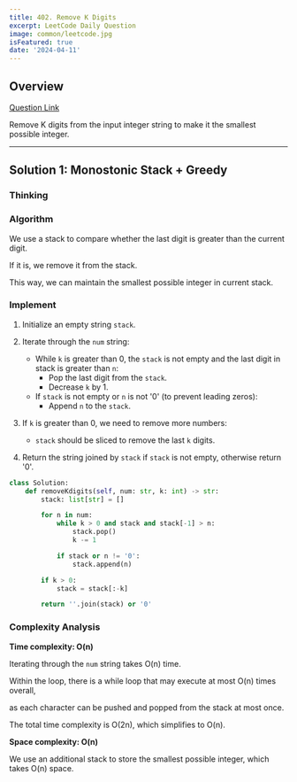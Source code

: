 ```yaml
---
title: 402. Remove K Digits
excerpt: LeetCode Daily Question
image: common/leetcode.jpg
isFeatured: true
date: '2024-04-11'
---
```


## Overview

[Question Link](https://leetcode.com/problems/remove-k-digits/description/)

Remove K digits from the input integer string to make it the smallest possible integer.

---

## Solution 1: Monostonic Stack + Greedy

### Thinking

### Algorithm

We use a stack to compare whether the last digit is greater than the current digit.

If it is, we remove it from the stack.

This way, we can maintain the smallest possible integer in current stack.

### Implement

1. Initialize an empty string `stack`.

2. Iterate through the `num` string:

   - While `k` is greater than 0, the `stack` is not empty and the last digit in stack is greater than `n`:
     - Pop the last digit from the `stack`.
     - Decrease `k` by 1.
   - If `stack` is not empty or `n` is not '0' (to prevent leading zeros):
     - Append `n` to the `stack`.

3. If `k` is greater than 0, we need to remove more numbers:

   - `stack` should be sliced to remove the last `k` digits.

4. Return the string joined by `stack` if `stack` is not empty, otherwise return '0'.

```python
class Solution:
    def removeKdigits(self, num: str, k: int) -> str:
        stack: list[str] = []

        for n in num:
            while k > 0 and stack and stack[-1] > n:
                stack.pop()
                k -= 1

            if stack or n != '0':
                stack.append(n)

        if k > 0:
            stack = stack[:-k]

        return ''.join(stack) or '0'
```

### Complexity Analysis

**Time complexity: O(n)**

Iterating through the `num` string takes O(n) time.

Within the loop, there is a while loop that may execute at most O(n) times overall,

as each character can be pushed and popped from the stack at most once.

The total time complexity is O(2n), which simplifies to O(n).

**Space complexity: O(n)**

We use an additional stack to store the smallest possible integer, which takes O(n) space.

